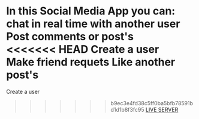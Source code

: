 In this Social Media App you can:       
chat in real time with another user     
Post comments or post's     
<<<<<<< HEAD
Create a user       
Make friend requets
Like another post's     
=======
Create a user   
>>>>>>> b9ec3e4fd38c5ff0ba5bfb78591bd1d1b8f3fc95
[LIVE SERVER]()

